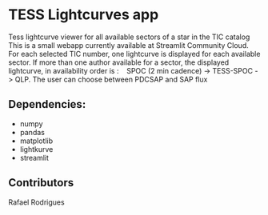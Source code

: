 # TESS Lightcurves app

Tess lightcurve viewer for all available sectors of a star in the TIC catalog<br/>
This is a small webapp currently available at Streamlit Community Cloud.
For each selected TIC number, one lightcurve is displayed for each available sector.
If  more than one author available for a sector, the displayed lightcurve, in availability order is :  &nbsp;&nbsp; SPOC (2 min cadence) -> TESS-SPOC -> QLP.
The user can choose between PDCSAP and SAP flux 


## Dependencies:
- numpy
- pandas
- matplotlib
- lightkurve
- streamlit


## Contributors
Rafael Rodrigues